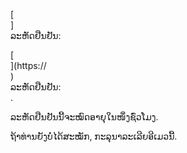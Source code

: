 [<br host>]<br action>ລະຫັດຢືນຢັນ:<br code>

[<br host>](https://<br host>)<br action>ລະຫັດຢືນຢັນ:<br code>.

ລະຫັດຢືນຢັນນີ້ຈະໝົດອາຍຸໃນໜຶ່ງຊົ່ວໂມງ.

ຖ້າທ່ານຍັງບໍ່ໄດ້ສະໝັກ, ກະລຸນາລະເລີຍອີເມວນີ້.